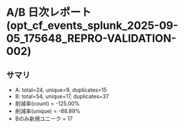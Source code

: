 # A/B 日次レポート (opt_cf_events_splunk_2025-09-05_175648_REPRO-VALIDATION-002)

## サマリ
- A: total=24, unique=9, duplicates=15
- B: total=54, unique=17, duplicates=37
- 削減率(count) = -125.00%
- 削減率(unique) = -88.89%
- Bのみ新規ユニーク = 17